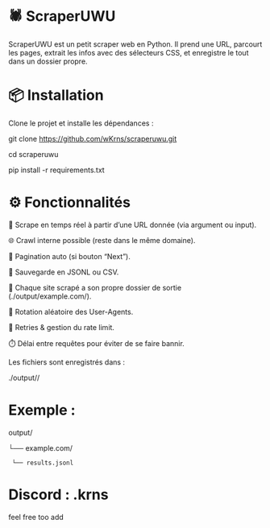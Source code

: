 # 🕷️ ScraperUWU

ScraperUWU est un petit scraper web en Python.
Il prend une URL, parcourt les pages, extrait les infos avec des sélecteurs CSS, et enregistre le tout dans un dossier propre.


# 📦 Installation

Clone le projet et installe les dépendances :

git clone https://github.com/wKrns/scraperuwu.git

cd scraperuwu

pip install -r requirements.txt



# ⚙️ Fonctionnalités

🔎 Scrape en temps réel à partir d’une URL donnée (via argument ou input).

🌐 Crawl interne possible (reste dans le même domaine).

📄 Pagination auto (si bouton “Next”).

📝 Sauvegarde en JSONL ou CSV.

📂 Chaque site scrapé a son propre dossier de sortie (./output/example.com/).

🎲 Rotation aléatoire des User-Agents.

🔁 Retries & gestion du rate limit.

⏱️ Délai entre requêtes pour éviter de se faire bannir.


Les fichiers sont enregistrés dans :

./output/<domaine>/


# Exemple :

output/

 └── example.com/
 
     └── results.jsonl
     


# Discord : .krns 
feel free too add 
